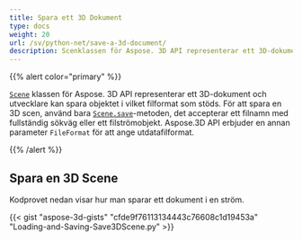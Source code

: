 ```yaml
---
title: Spara ett 3D Dokument
type: docs
weight: 20
url: /sv/python-net/save-a-3d-document/
description: Scenklassen för Aspose. 3D API representerar ett 3D-dokument och utvecklare kan spara objektet i vilket filformat som stöds.
---
```

{{% alert color="primary" %}} 

[`Scene`](https://reference.aspose.com/3d/net/aspose.threed/scene) klassen för Aspose. 3D API representerar ett 3D-dokument och utvecklare kan spara objektet i vilket filformat som stöds. För att spara en 3D scen, använd bara [`Scene.save`](https://reference.aspose.com/3d/net/aspose.threed/scene/methods/save)-metoden, det accepterar ett filnamn med fullständig sökväg eller ett filströmobjekt. Aspose.3D API erbjuder en annan parameter `FileFormat` för att ange utdatafilformat.

{{% /alert %}} 
##  **Spara en 3D Scene**


Kodprovet nedan visar hur man sparar ett dokument i en ström.

{{< gist "aspose-3d-gists" "cfde9f76113134443c76608c1d19453a" "Loading-and-Saving-Save3DScene.py" >}}
